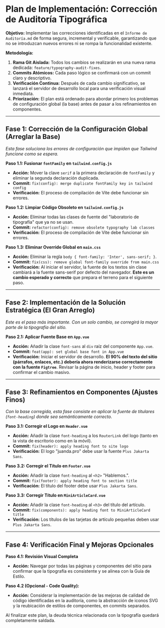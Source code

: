 # Plan de Implementación: Corrección de Auditoría Tipográfica

**Objetivo:** Implementar las correcciones identificadas en el `Informe de Auditoría.md` de forma segura, incremental y verificable, garantizando que no se introduzcan nuevos errores ni se rompa la funcionalidad existente.

**Metodología:**

1.  **Rama Git Aislada:** Todos los cambios se realizarán en una nueva rama dedicada: `feature/typography-audit-fixes`.
2.  **Commits Atómicos:** Cada paso lógico se confirmará con un commit claro y descriptivo.
3.  **Verificación Continua:** Después de cada cambio significativo, se lanzará el servidor de desarrollo local para una verificación visual inmediata.
4.  **Priorización:** El plan está ordenado para abordar primero los problemas de configuración global (la base) antes de pasar a los refinamientos en componentes.

---

## Fase 1: Corrección de la Configuración Global (Arreglar la Base)

*Esta fase soluciona los errores de configuración que impiden que Tailwind funcione como se espera.*

**Paso 1.1: Fusionar `fontFamily` en `tailwind.config.js`**
- **Acción:** Mover la clave `serif` a la primera declaración de `fontFamily` y eliminar la segunda declaración duplicada.
- **Commit:** `fix(config): merge duplicate fontFamily key in tailwind config`
- **Verificación:** El proceso de compilación de Vite debe funcionar sin errores.

**Paso 1.2: Limpiar Código Obsoleto en `tailwind.config.js`**
- **Acción:** Eliminar todas las clases de fuente del "laboratorio de tipografía" que ya no se usan.
- **Commit:** `refactor(config): remove obsolete typography lab classes`
- **Verificación:** El proceso de compilación de Vite debe funcionar sin errores.

**Paso 1.3: Eliminar Override Global en `main.css`**
- **Acción:** Eliminar la regla `body { font-family: 'Inter', sans-serif; }`.
- **Commit:** `fix(css): remove global font-family override from main.css`
- **Verificación:** Al iniciar el servidor, la fuente de los textos sin clase cambiará a la fuente sans-serif por defecto del navegador. **Este es un cambio esperado y correcto** que prepara el terreno para el siguiente paso.

---

## Fase 2: Implementación de la Solución Estratégica (El Gran Arreglo)

*Este es el paso más importante. Con un solo cambio, se corregirá la mayor parte de la tipografía del sitio.*

**Paso 2.1: Aplicar Fuente Base en `App.vue`**
- **Acción:** Añadir la clase `font-sans` al `div` raíz del componente `App.vue`.
- **Commit:** `feat(app): set global base font in App.vue`
- **Verificación:** Iniciar el servidor de desarrollo. **El 90% del texto del sitio (párrafos, enlaces, etc.) debería ahora renderizarse correctamente con la fuente `Figtree`**. Revisar la página de inicio, header y footer para confirmar el cambio masivo.

---

## Fase 3: Refinamientos en Componentes (Ajustes Finos)

*Con la base corregida, esta fase consiste en aplicar la fuente de titulares (`font-heading`) donde sea semánticamente correcto.*

**Paso 3.1: Corregir el Logo en `Header.vue`**
- **Acción:** Añadir la clase `font-heading` a los `RouterLink` del logo (tanto en la vista de escritorio como en la móvil).
- **Commit:** `fix(header): apply heading font to site logo`
- **Verificación:** El logo "juanda.pro" debe usar la fuente `Plus Jakarta Sans`.

**Paso 3.2: Corregir el Título en `Footer.vue`**
- **Acción:** Añadir la clase `font-heading` al `<h2>` "Hablemos.".
- **Commit:** `fix(footer): apply heading font to section title`
- **Verificación:** El título del footer debe usar `Plus Jakarta Sans`.

**Paso 3.3: Corregir Título en `MiniArticleCard.vue`**
- **Acción:** Añadir la clase `font-heading` al `<h3>` del título del artículo.
- **Commit:** `fix(components): apply heading font to MiniArticleCard title`
- **Verificación:** Los títulos de las tarjetas de artículo pequeñas deben usar `Plus Jakarta Sans`.

---

## Fase 4: Verificación Final y Mejoras Opcionales

**Paso 4.1: Revisión Visual Completa**
- **Acción:** Navegar por todas las páginas y componentes del sitio para confirmar que la tipografía es consistente y se alinea con la Guía de Estilo.

**Paso 4.2 (Opcional - Code Quality):**
- **Acción:** Considerar la implementación de las mejoras de calidad de código identificadas en la auditoría, como la abstracción de iconos SVG y la reubicación de estilos de componentes, en commits separados.

Al finalizar este plan, la deuda técnica relacionada con la tipografía quedará completamente saldada.
